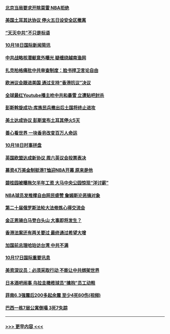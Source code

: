 #### [北京当局要求开除莫雷 NBA拒绝](../pages/prog202/a102688870.md?t=10181744) 
#### [美国土耳其达协议 停火五日设安全区撤离](../pages/prog202/a102688882.md?t=10181744) 
#### [“天灭中共”不只是标语](../pages/prog202/a102688530.md?t=10181744) 
#### [10月18日国际新闻简讯](../pages/prog202/a102688663.md?t=10181744) 
#### [中共战略核潜艇意外曝光 疑缠绕越南渔网](../pages/prog202/a102688586.md?t=10181744) 
#### [扎克柏格痛批中共审查制度：脸书捍卫言论自由](../pages/prog202/a102688580.md?t=10181744) 
#### [欧洲议会跟进美国 通过支持“香港抗议”决议](../pages/prog202/a102688539.md?t=10181744) 
#### [全球最红Youtube播主呛中共和暴雪 立遭贴吧封杀](../pages/prog202/a102688302.md?t=10181744) 
#### [彭斯斡旋成功:库族民兵撤出后土国将终止进攻](../pages/prog202/a102688329.md?t=10181744) 
#### [美土达成协议 彭斯宣布土耳其停火5天](../pages/prog202/a102688387.md?t=10181744) 
#### [善心看世界 一块香皂改变百万人命运](../pages/prog202/a102688375.md?t=10181744) 
#### [10月18日时事拼盘](../pages/prog202/a102688349.md?t=10181744) 
#### [英国欧盟达成新协议 周六英议会投票表决](../pages/prog202/a102688327.md?t=10181744) 
#### [募资4万美金制挺港T恤迎NBA开幕 原来是他](../pages/prog202/a102688223.md?t=10181744) 
#### [碧桂园被曝拖欠半年工资 大马中央公园惊现“洋讨薪”](../pages/prog202/a102688255.md?t=10181744) 
#### [NBA球员发推撑自由网民盛赞 詹姆斯沦恶搞对象](../pages/prog202/a102688170.md?t=10181744) 
#### [第二十届俄罗斯法轮大法修炼心得交流会](../pages/prog202/a102688174.md?t=10181744) 
#### [金正恩骑白马登白头山 大事即将发生？](../pages/prog202/a102687694.md?t=10181744) 
#### [香港法案还有两关要过 最终通过希望大增](../pages/prog202/a102687961.md?t=10181744) 
#### [加国前总理哈珀访台湾 中共不满](../pages/prog202/a102687918.md?t=10181744) 
#### [10月17日国际重要讯息](../pages/prog202/a102687907.md?t=10181744) 
#### [美资深议员：必须采取行动 不能让中共绑架世界](../pages/prog202/a102687893.md?t=10181744) 
#### [日本酒吧闹事 乌拉圭橄榄球员“擒抱”员工动粗](../pages/prog202/a102687860.md?t=10181744) 
#### [菲南6.3强震后200多起余震 至少4死60伤(视频)](../pages/prog202/a102687042.md?t=10181744) 
#### [巴西一栋7层公寓倒塌 3死7失踪](../pages/prog202/a102687773.md?t=10181744) 

----
#### [ >>> 更早内容 <<< ](../indexes/prog202-earlier.md)
